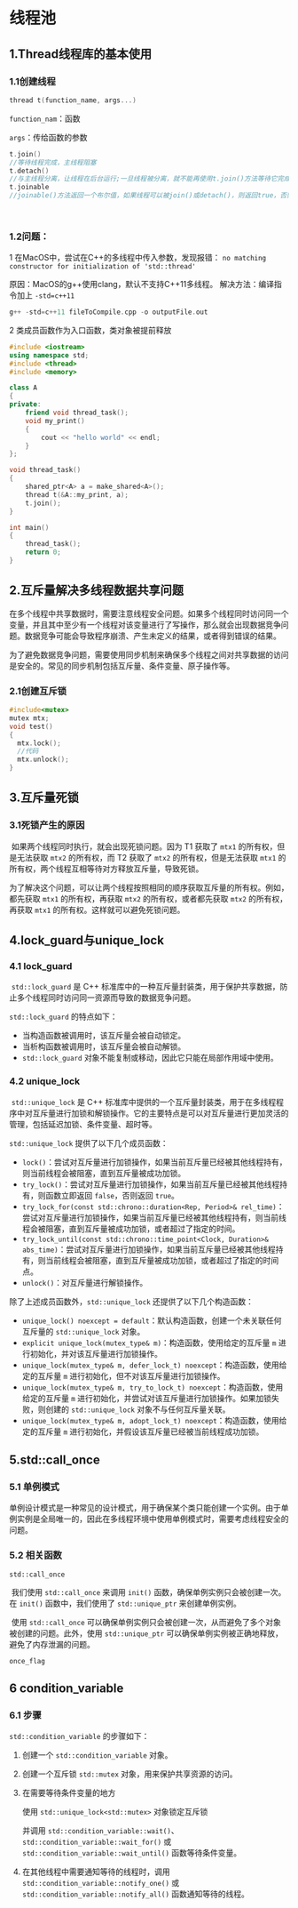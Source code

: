 # 线程池

## 1.Thread线程库的基本使用

### 1.1创建线程

```c++
thread t(function_name, args...)
```

`function_nam`：函数

`args`：传给函数的参数

```c++
t.join() 
//等待线程完成，主线程阻塞
t.detach() 
//与主线程分离，让线程在后台运行;一旦线程被分离，就不能再使用t.join()方法等待它完成。而且，我们需要确保线程不会在主线程结束前退出，否则可能会导致未定义行为。
t.joinable
//joinable()方法返回一个布尔值，如果线程可以被join()或detach()，则返回true，否则返回false。如果我们试图对一个不可加入的线程调用join()或detach()，则会抛出一个std::system_error异常。
 
  					
```



### 1.2问题：

1 在MacOS中，尝试在C++的多线程中传入参数，发现报错：
`no matching constructor for initialization of 'std::thread'`

原因：MacOS的g++使用clang，默认不支持C++11多线程。
解决方法：编译指令加上 `-std=c++11`

```c++
g++ -std=c++11 fileToCompile.cpp -o outputFile.out
```

2  类成员函数作为入口函数，类对象被提前释放

```c++
#include <iostream>
using namespace std;
#include <thread>
#include <memory>

class A
{
private:
    friend void thread_task();
    void my_print()
    {
        cout << "hello world" << endl;
    }
};

void thread_task()
{
    shared_ptr<A> a = make_shared<A>();
    thread t(&A::my_print, a);
    t.join();
}

int main()
{
    thread_task();
    return 0;
}
```







## 2.互斥量解决多线程数据共享问题

​        在多个线程中共享数据时，需要注意线程安全问题。如果多个线程同时访问同一个变量，并且其中至少有一个线程对该变量进行了写操作，那么就会出现数据竞争问题。数据竞争可能会导致程序崩溃、产生未定义的结果，或者得到错误的结果。

​        为了避免数据竞争问题，需要使用同步机制来确保多个线程之间对共享数据的访问是安全的。常见的同步机制包括互斥量、条件变量、原子操作等。



### 2.1创建互斥锁

```c++
#include<mutex>
mutex mtx;
void test()
{
  mtx.lock();
  //代码
  mtx.unlock();
}
```







## 3.互斥量死锁

### 3.1死锁产生的原因

​        如果两个线程同时执行，就会出现死锁问题。因为 T1 获取了 `mtx1` 的所有权，但是无法获取 `mtx2` 的所有权，而 T2 获取了 `mtx2` 的所有权，但是无法获取 `mtx1` 的所有权，两个线程互相等待对方释放互斥量，导致死锁。

​	为了解决这个问题，可以让两个线程按照相同的顺序获取互斥量的所有权。例如，都先获取 `mtx1` 的所有权，再获取 `mtx2` 的所有权，或者都先获取 `mtx2` 的所有权，再获取 `mtx1` 的所有权。这样就可以避免死锁问题。







## 4.lock_guard与unique_lock

### 4.1 lock_guard

​	`std::lock_guard` 是 C++ 标准库中的一种互斥量封装类，用于保护共享数据，防止多个线程同时访问同一资源而导致的数据竞争问题。

`std::lock_guard` 的特点如下：

- 当构造函数被调用时，该互斥量会被自动锁定。
- 当析构函数被调用时，该互斥量会被自动解锁。
- `std::lock_guard` 对象不能复制或移动，因此它只能在局部作用域中使用。



### 4.2 unique_lock

​	`std::unique_lock` 是 C++ 标准库中提供的一个互斥量封装类，用于在多线程程序中对互斥量进行加锁和解锁操作。它的主要特点是可以对互斥量进行更加灵活的管理，包括延迟加锁、条件变量、超时等。

`std::unique_lock` 提供了以下几个成员函数：

- `lock()`：尝试对互斥量进行加锁操作，如果当前互斥量已经被其他线程持有，则当前线程会被阻塞，直到互斥量被成功加锁。
- `try_lock()`：尝试对互斥量进行加锁操作，如果当前互斥量已经被其他线程持有，则函数立即返回 `false`，否则返回 `true`。
- `try_lock_for(const std::chrono::duration<Rep, Period>& rel_time)`：尝试对互斥量进行加锁操作，如果当前互斥量已经被其他线程持有，则当前线程会被阻塞，直到互斥量被成功加锁，或者超过了指定的时间。
- `try_lock_until(const std::chrono::time_point<Clock, Duration>& abs_time)`：尝试对互斥量进行加锁操作，如果当前互斥量已经被其他线程持有，则当前线程会被阻塞，直到互斥量被成功加锁，或者超过了指定的时间点。
- `unlock()`：对互斥量进行解锁操作。

除了上述成员函数外，`std::unique_lock` 还提供了以下几个构造函数：

- `unique_lock() noexcept = default`：默认构造函数，创建一个未关联任何互斥量的 `std::unique_lock` 对象。
- `explicit unique_lock(mutex_type& m)`：构造函数，使用给定的互斥量 `m` 进行初始化，并对该互斥量进行加锁操作。
- `unique_lock(mutex_type& m, defer_lock_t) noexcept`：构造函数，使用给定的互斥量 `m` 进行初始化，但不对该互斥量进行加锁操作。
- `unique_lock(mutex_type& m, try_to_lock_t) noexcept`：构造函数，使用给定的互斥量 `m` 进行初始化，并尝试对该互斥量进行加锁操作。如果加锁失败，则创建的 `std::unique_lock` 对象不与任何互斥量关联。
- `unique_lock(mutex_type& m, adopt_lock_t) noexcept`：构造函数，使用给定的互斥量 `m` 进行初始化，并假设该互斥量已经被当前线程成功加锁。







## 5.std::call_once

### 5.1 单例模式

​	单例设计模式是一种常见的设计模式，用于确保某个类只能创建一个实例。由于单例实例是全局唯一的，因此在多线程环境中使用单例模式时，需要考虑线程安全的问题。

### 5.2 相关函数

`std::call_once`

​	我们使用 `std::call_once` 来调用 `init()` 函数，确保单例实例只会被创建一次。在 `init()` 函数中，我们使用了 `std::unique_ptr` 来创建单例实例。

​	使用 `std::call_once` 可以确保单例实例只会被创建一次，从而避免了多个对象被创建的问题。此外，使用 `std::unique_ptr` 可以确保单例实例被正确地释放，避免了内存泄漏的问题。

`once_flag`





## 6 condition_variable 

### 6.1 步骤

`std::condition_variable` 的步骤如下：

1. 创建一个 `std::condition_variable` 对象。

2. 创建一个互斥锁 `std::mutex` 对象，用来保护共享资源的访问。

3. 在需要等待条件变量的地方

   使用 `std::unique_lock<std::mutex>` 对象锁定互斥锁

   并调用 `std::condition_variable::wait()`、`std::condition_variable::wait_for()` 或 `std::condition_variable::wait_until()` 函数等待条件变量。

4. 在其他线程中需要通知等待的线程时，调用 `std::condition_variable::notify_one()` 或 `std::condition_variable::notify_all()` 函数通知等待的线程。





